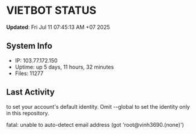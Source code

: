 # VIETBOT STATUS
**Updated**: Fri Jul 11 07:45:13 AM +07 2025

## System Info
- IP: 103.77.172.150
- Uptime: up 5 days, 11 hours, 32 minutes
- Files: 11277

## Last Activity

to set your account's default identity.
Omit --global to set the identity only in this repository.

fatal: unable to auto-detect email address (got 'root@vinh3690.(none)')
